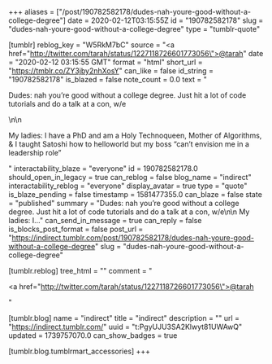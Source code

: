 +++
aliases = ["/post/190782582178/dudes-nah-youre-good-without-a-college-degree"]
date = 2020-02-12T03:15:55Z
id = "190782582178"
slug = "dudes-nah-youre-good-without-a-college-degree"
type = "tumblr-quote"

[tumblr]
reblog_key = "W5RkM7bC"
source = "<a href=\"http://twitter.com/tarah/status/1227118726601773056\">@tarah</a>"
date = "2020-02-12 03:15:55 GMT"
format = "html"
short_url = "https://tmblr.co/ZY3jby2nhXosY"
can_like = false
id_string = "190782582178"
is_blazed = false
note_count = 0.0
text = "<p>Dudes: nah you’re good without a college degree. Just hit a lot of code tutorials and do a talk at a con, w/e</p>\n\n<p>My ladies: I have a PhD and am a Holy Technoqueen, Mother of Algorithms, &amp; I taught Satoshi how to helloworld but my boss “can’t envision me in a leadership role”</p>"
interactability_blaze = "everyone"
id = 190782582178.0
should_open_in_legacy = true
can_reblog = false
blog_name = "indirect"
interactability_reblog = "everyone"
display_avatar = true
type = "quote"
is_blaze_pending = false
timestamp = 1581477355.0
can_blaze = false
state = "published"
summary = "Dudes: nah you’re good without a college degree. Just hit a lot of code tutorials and do a talk at a con, w/e\n\n My ladies: I..."
can_send_in_message = true
can_reply = false
is_blocks_post_format = false
post_url = "https://indirect.tumblr.com/post/190782582178/dudes-nah-youre-good-without-a-college-degree"
slug = "dudes-nah-youre-good-without-a-college-degree"

[tumblr.reblog]
tree_html = ""
comment = "<p><a href=\"http://twitter.com/tarah/status/1227118726601773056\">@tarah</a></p>"

[tumblr.blog]
name = "indirect"
title = "indirect"
description = ""
url = "https://indirect.tumblr.com/"
uuid = "t:PgyUJU3SA2Klwyt81UWAwQ"
updated = 1739757070.0
can_show_badges = true

[tumblr.blog.tumblrmart_accessories]
+++
